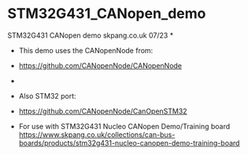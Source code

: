 # STM32G431_CANopen_demo
 
STM32G431 CANopen demo skpang.co.uk 07/23
 *
 * This demo uses the CANopenNode from:
 * https://github.com/CANopenNode/CANopenNode
 *
 * Also STM32 port:
 * https://github.com/CANopenNode/CanOpenSTM32

 * For use with STM32G431 Nucleo CANopen Demo/Training board
 https://www.skpang.co.uk/collections/can-bus-boards/products/stm32g431-nucleo-canopen-demo-training-board
